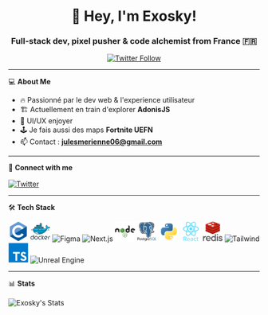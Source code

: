 <h1 align="center">🚀 Hey, I'm Exosky!</h1>
<h3 align="center">Full-stack dev, pixel pusher & code alchemist from France 🇫🇷</h3>

<p align="center">
  <a href="https://twitter.com/exosky12_" target="blank">
    <img src="https://img.shields.io/twitter/follow/exosky12_?logo=twitter&style=for-the-badge" alt="Twitter Follow" />
  </a>
</p>

---

💻 **About Me**  
- 🔥 Passionné par le dev web & l'experience utilisateur
- 🏗️ Actuellement en train d'explorer **AdonisJS**  
- 🎨 UI/UX enjoyer
- 🕹️ Je fais aussi des maps **Fortnite UEFN**  
- 📫 Contact : **julesmerienne06@gmail.com**  

---

🔗 **Connect with me**  
<p align="left">
  <a href="https://twitter.com/exosky12_" target="blank">
    <img align="center" src="https://raw.githubusercontent.com/rahuldkjain/github-profile-readme-generator/master/src/images/icons/Social/twitter.svg" alt="Twitter" height="30" width="40" />
  </a>
</p>

---

🛠 **Tech Stack**  
<p align="left">
  <img src="https://raw.githubusercontent.com/devicons/devicon/master/icons/c/c-original.svg" alt="C" width="40" height="40"/>
  <img src="https://raw.githubusercontent.com/devicons/devicon/master/icons/docker/docker-original-wordmark.svg" alt="Docker" width="40" height="40"/>
  <img src="https://www.vectorlogo.zone/logos/figma/figma-icon.svg" alt="Figma" width="40" height="40"/>
  <img src="https://cdn.worldvectorlogo.com/logos/nextjs-2.svg" alt="Next.js" width="40" height="40"/>
  <img src="https://raw.githubusercontent.com/devicons/devicon/master/icons/nodejs/nodejs-original-wordmark.svg" alt="Node.js" width="40" height="40"/>
  <img src="https://raw.githubusercontent.com/devicons/devicon/master/icons/postgresql/postgresql-original-wordmark.svg" alt="PostgreSQL" width="40" height="40"/>
  <img src="https://raw.githubusercontent.com/devicons/devicon/master/icons/python/python-original.svg" alt="Python" width="40" height="40"/>
  <img src="https://raw.githubusercontent.com/devicons/devicon/master/icons/react/react-original-wordmark.svg" alt="React" width="40" height="40"/>
  <img src="https://raw.githubusercontent.com/devicons/devicon/master/icons/redis/redis-original-wordmark.svg" alt="Redis" width="40" height="40"/>
  <img src="https://www.vectorlogo.zone/logos/tailwindcss/tailwindcss-icon.svg" alt="Tailwind" width="40" height="40"/>
  <img src="https://raw.githubusercontent.com/devicons/devicon/master/icons/typescript/typescript-original.svg" alt="TypeScript" width="40" height="40"/>
  <img src="https://raw.githubusercontent.com/kenangundogan/fontisto/036b7eca71aab1bef8e6a0518f7329f13ed62f6b/icons/svg/brand/unreal-engine.svg" alt="Unreal Engine" width="40" height="40"/>
</p>

---

📊 **Stats**  
<p>
  <img align="center" src="https://github-readme-stats.vercel.app/api?username=exosky12&show_icons=true&theme=tokyonight&locale=en" alt="Exosky's Stats" />
</p>
